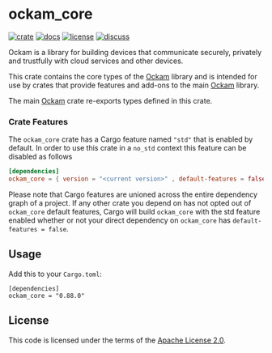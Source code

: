 # ockam_core

[![crate][crate-image]][crate-link]
[![docs][docs-image]][docs-link]
[![license][license-image]][license-link]
[![discuss][discuss-image]][discuss-link]

Ockam is a library for building devices that communicate securely, privately
and trustfully with cloud services and other devices.

This crate contains the core types of the [Ockam][main-ockam-crate-link]
library and is intended for use by crates that provide features and add-ons
to the main [Ockam][main-ockam-crate-link] library.

The main [Ockam][main-ockam-crate-link] crate re-exports types defined in
this crate.

### Crate Features

The `ockam_core` crate has a Cargo feature named `"std"` that is enabled by
default. In order to use this crate in a `no_std` context this feature can
be disabled as follows

```toml
[dependencies]
ockam_core = { version = "<current version>" , default-features = false }
```

Please note that Cargo features are unioned across the entire dependency
graph of a project. If any other crate you depend on has not opted out of
`ockam_core` default features, Cargo will build `ockam_core` with the std
feature enabled whether or not your direct dependency on `ockam_core`
has `default-features = false`.


## Usage

Add this to your `Cargo.toml`:

```
[dependencies]
ockam_core = "0.88.0"
```

## License

This code is licensed under the terms of the [Apache License 2.0][license-link].

[main-ockam-crate-link]: https://crates.io/crates/ockam

[crate-image]: https://img.shields.io/crates/v/ockam_core.svg
[crate-link]: https://crates.io/crates/ockam_core

[docs-image]: https://docs.rs/ockam_core/badge.svg
[docs-link]: https://docs.rs/ockam_core

[license-image]: https://img.shields.io/badge/License-Apache%202.0-green.svg
[license-link]: https://github.com/build-trust/ockam/blob/HEAD/LICENSE

[discuss-image]: https://img.shields.io/badge/Discuss-Github%20Discussions-ff70b4.svg
[discuss-link]: https://github.com/build-trust/ockam/discussions
